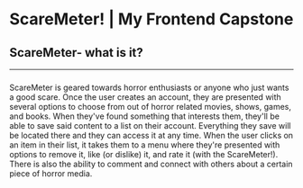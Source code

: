 # ScareMeter! | My Frontend Capstone

## ScareMeter- what is it? 
--- 
### 
ScareMeter is geared towards horror enthusiasts or anyone who just wants a good scare. 
Once the user creates an account, they are presented with several options to choose from out of
horror related movies, shows, games, and books. When they've found something that interests them,
they'll be able to save said content to a list on their account. Everything they save will be 
located there and they can access it at any time. When the user clicks on an item in their list, 
it takes them to a menu where they're presented with options to remove it, like (or dislike) it,
and rate it (with the ScareMeter!). There is also the ability to comment and connect with others
about a certain piece of horror media. 